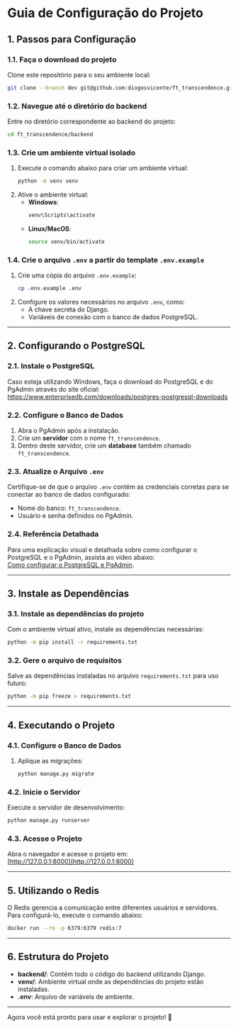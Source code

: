 
# Guia de Configuração do Projeto

## 1. Passos para Configuração

### 1.1. Faça o download do projeto
Clone este repositório para o seu ambiente local:
```bash
git clone --branch dev git@github.com:diogosvicente/ft_transcendence.git
```

### 1.2. Navegue até o diretório do backend
Entre no diretório correspondente ao backend do projeto:
```bash
cd ft_transcendence/backend
```

### 1.3. Crie um ambiente virtual isolado
1. Execute o comando abaixo para criar um ambiente virtual:
   ```bash
   python -m venv venv
   ```
2. Ative o ambiente virtual:
   - **Windows**:
     ```bash
     venv\Scripts\activate
     ```
   - **Linux/MacOS**:
     ```bash
     source venv/bin/activate
     ```

### 1.4. Crie o arquivo `.env` a partir do template `.env.example`
1. Crie uma cópia do arquivo `.env.example`:
   ```bash
   cp .env.example .env
   ```
2. Configure os valores necessários no arquivo `.env`, como:
   - A chave secreta do Django.
   - Variáveis de conexão com o banco de dados PostgreSQL.

---

## 2. Configurando o PostgreSQL

### 2.1. Instale o PostgreSQL
Caso esteja utilizando Windows, faça o download do PostgreSQL e do PgAdmin através do site oficial:  
https://www.enterprisedb.com/downloads/postgres-postgresql-downloads

### 2.2. Configure o Banco de Dados
1. Abra o PgAdmin após a instalação.
2. Crie um **servidor** com o nome `ft_transcendence`.
3. Dentro deste servidor, crie um **database** também chamado `ft_transcendence`.

### 2.3. Atualize o Arquivo `.env`
Certifique-se de que o arquivo `.env` contém as credenciais corretas para se conectar ao banco de dados configurado:
- Nome do banco: `ft_transcendence`.
- Usuário e senha definidos no PgAdmin.

### 2.4. Referência Detalhada
Para uma explicação visual e detalhada sobre como configurar o PostgreSQL e o PgAdmin, assista ao vídeo abaixo:  
[Como configurar o PostgreSQL e PgAdmin](https://www.youtube.com/watch?v=UbX-2Xud1JA&t=128s).

---

## 3. Instale as Dependências

### 3.1. Instale as dependências do projeto
Com o ambiente virtual ativo, instale as dependências necessárias:
```bash
python -m pip install -r requirements.txt
```

### 3.2. Gere o arquivo de requisitos
Salve as dependências instaladas no arquivo `requirements.txt` para uso futuro:
```bash
python -m pip freeze > requirements.txt
```

---

## 4. Executando o Projeto

### 4.1. Configure o Banco de Dados
1. Aplique as migrações:
   ```bash
   python manage.py migrate
   ```

### 4.2. Inicie o Servidor
Execute o servidor de desenvolvimento:
```bash
python manage.py runserver
```

### 4.3. Acesse o Projeto
Abra o navegador e acesse o projeto em:  
[http://127.0.0.1:8000](http://127.0.0.1:8000)

---

## 5. Utilizando o Redis

O Redis gerencia a comunicação entre diferentes usuários e servidores. Para configurá-lo, execute o comando abaixo:

```bash
docker run --rm -p 6379:6379 redis:7
```

---

## 6. Estrutura do Projeto

- **backend/**: Contém todo o código do backend utilizando Django.
- **venv/**: Ambiente virtual onde as dependências do projeto estão instaladas.
- **.env**: Arquivo de variáveis de ambiente.

---

Agora você está pronto para usar e explorar o projeto! 🎉
